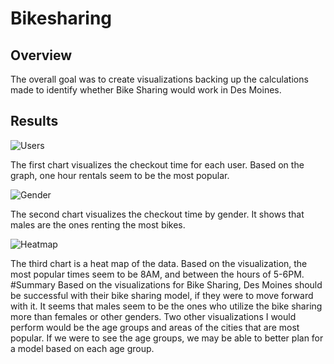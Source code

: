# Bikesharing
## Overview
The overall goal was to create visualizations backing up the calculations made to identify whether Bike Sharing would work in Des Moines.
## Results
![Users](https://user-images.githubusercontent.com/104965708/194988924-a9fd8272-7709-4d14-83f2-5a717c438ef0.png)

The first chart visualizes the checkout time for each user. Based on the graph, one hour rentals seem to be the most popular.

![Gender](https://user-images.githubusercontent.com/104965708/194988958-412d98c5-238c-482a-82e3-51be2d987a71.png)

The second chart visualizes the checkout time by gender. It shows that males are the ones renting the most bikes.

![Heatmap](https://user-images.githubusercontent.com/104965708/194989000-9b3a8a80-b182-4b1e-a694-6b9ab9fd2c55.png)

The third chart is a heat map of the data. Based on the visualization, the most popular times seem to be 8AM, and between the hours of 5-6PM.
#Summary
Based on the visualizations for Bike Sharing, Des Moines should be successful with their bike sharing model, if they were to move forward with it. It seems that males seem to be the ones who utilize the bike sharing more than females or other genders. Two other visualizations I would perform would be the age groups and areas of the cities that are most popular. If we were to see the age groups, we may be able to better plan for a model based on each age group.
